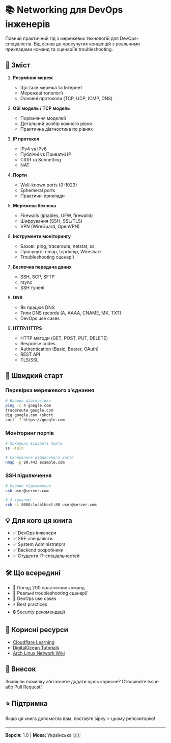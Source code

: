 # 📚 Networking для DevOps інженерів

Повний практичний гід з мережевих технологій для DevOps-спеціалістів. Від основ до просунутих концепцій з реальними прикладами команд та сценаріїв troubleshooting.

## 📖 Зміст

1. **Розуміння мереж**
   - Що таке мережа та Інтернет
   - Мережеві топології
   - Основні протоколи (TCP, UDP, ICMP, DNS)

2. **OSI модель / TCP модель**
   - Порівняння моделей
   - Детальний розбір кожного рівня
   - Практична діагностика по рівнях

3. **IP протокол**
   - IPv4 vs IPv6
   - Публічні vs Приватні IP
   - CIDR та Subnetting
   - NAT

4. **Порти**
   - Well-known ports (0-1023)
   - Ephemeral ports
   - Практичні приклади

5. **Мережева безпека**
   - Firewalls (iptables, UFW, firewalld)
   - Шифрування (SSH, SSL/TLS)
   - VPN (WireGuard, OpenVPN)

6. **Інструменти моніторингу**
   - Базові: ping, traceroute, netstat, ss
   - Просунуті: nmap, tcpdump, Wireshark
   - Troubleshooting сценарії

7. **Безпечна передача даних**
   - SSH, SCP, SFTP
   - rsync
   - SSH тунелі

8. **DNS**
   - Як працює DNS
   - Типи DNS records (A, AAAA, CNAME, MX, TXT)
   - DevOps use cases

9. **HTTP/HTTPS**
   - HTTP методи (GET, POST, PUT, DELETE)
   - Response codes
   - Authentication (Basic, Bearer, OAuth)
   - REST API
   - TLS/SSL

## 🚀 Швидкий старт

### Перевірка мережевого з'єднання
```bash
# Базова діагностика
ping -c 4 google.com
traceroute google.com
dig google.com +short
curl -I https://google.com
```

### Моніторинг портів
```bash
# Локальні відкриті порти
ss -tuln

# Сканування віддаленого хоста
nmap -p 80,443 example.com
```

### SSH підключення
```bash
# Базове підключення
ssh user@server.com

# З тунелем
ssh -L 8080:localhost:80 user@server.com
```

## 💡 Для кого ця книга

- ✅ DevOps інженери
- ✅ SRE спеціалісти
- ✅ System Administrators
- ✅ Backend розробники
- ✅ Студенти IT-спеціальностей

## 🛠️ Що всередині

- 📝 Понад 200 практичних команд
- 🔧 Реальні troubleshooting сценарії
- 🎯 DevOps use cases
- ⚡ Best practices
- 🔒 Security рекомендації

## 🔗 Корисні ресурси

- [Cloudflare Learning](https://www.cloudflare.com/learning/)
- [DigitalOcean Tutorials](https://www.digitalocean.com/community/tutorials)
- [Arch Linux Network Wiki](https://wiki.archlinux.org/title/Network_configuration)

## 🤝 Внесок

Знайшли помилку або хочете додати щось корисне? Створюйте Issue або Pull Request!

## ⭐ Підтримка

Якщо ця книга допомогла вам, поставте зірку ⭐ цьому репозиторію!

---

**Версія:** 1.0 | **Мова:** Українська 🇺🇦
